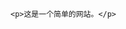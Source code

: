 <!DOCTYPE html>
<html lang="en">
<head>
    <meta charset="UTF-8">
    <meta name="viewport" content="width=device-width, initial-scale=1.0">
    <title>This is a test.</title>
    <style>
        body{vertical-align: middle;height: 100vh;}
        p{color: aqua;font-size: 30px;max-width: 666px;margin: 0 auto;height: 200px;text-align: center;line-height: 200px;}
    </style>
</head>
<body>
    
    <p>这是一个简单的网站。</p>






</body>
</html>
